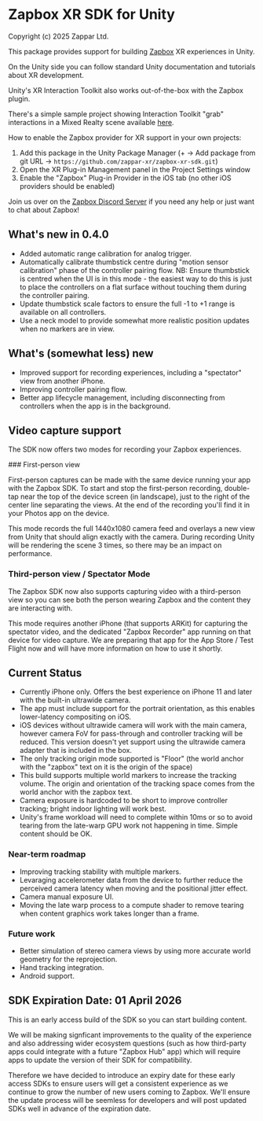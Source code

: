 Zapbox XR SDK for Unity
====================================
Copyright (c) 2025 Zappar Ltd.

This package provides support for building [Zapbox](https://zappar.com/zapbox) XR experiences in Unity.

On the Unity side you can follow standard Unity documentation and tutorials about XR development.

Unity's XR Interaction Toolkit also works out-of-the-box with the Zapbox plugin.

There's a simple sample project showing Interaction Toolkit "grab" interactions in a Mixed Realty scene available [here](https://github.com/zappar-xr/zapbox-xrit-demo).

How to enable the Zapbox provider for XR support in your own projects:
1. Add this package in the Unity Package Manager (+ -> Add package from git URL -> `https://github.com/zappar-xr/zapbox-xr-sdk.git`)
2. Open the XR Plug-in Management panel in the Project Settings window
3. Enable the "Zapbox" Plug-in Provider in the iOS tab (no other iOS providers should be enabled)

Join us over on the [Zapbox Discord Server](https://discord.gg/5nEC8FRjef) if you need any help or just want to chat about Zapbox!

## What's new in 0.4.0

- Added automatic range calibration for analog trigger.
- Automatically calibrate thumbstick centre during "motion sensor calibration" phase of the controller pairing flow. NB: Ensure thumbstick is centred when the UI is in this mode - the easiest way to do this is just to place the controllers on a flat surface without touching them during the controller pairing.
- Update thumbstick scale factors to ensure the full -1 to +1 range is available on all controllers.
- Use a neck model to provide somewhat more realistic position updates when no markers are in view.

## What's (somewhat less) new

- Improved support for recording experiences, including a "spectator" view from another iPhone.
- Improving controller pairing flow.
- Better app lifecycle management, including disconnecting from controllers when the app is in the background.

## Video capture support

The SDK now offers two modes for recording your Zapbox experiences.

### First-person view

First-person captures can be made with the same device running your app with the Zapbox SDK. To start and stop the first-person recording, double-tap near the top of the device screen (in landscape), just to the right of the center line separating the views. At the end of the recording you'll find it in your Photos app on the device.

This mode records the full 1440x1080 camera feed and overlays a new view from Unity that should align exactly with the camera. During recording Unity will be rendering the scene 3 times, so there may be an impact on performance.

### Third-person view / Spectator Mode

The Zapbox SDK now also supports capturing video with a third-person view so you can see both the person wearing Zapbox and the content they are interacting with.

This mode requires another iPhone (that supports ARKit) for capturing the spectator video, and the dedicated "Zapbox Recorder" app running on that device for video capture. We are preparing that app for the App Store / Test Flight now and will have more information on how to use it shortly.

## Current Status

- Currently iPhone only. Offers the best experience on iPhone 11 and later with the built-in ultrawide camera.
- The app must include support for the portrait orientation, as this enables lower-latency compositing on iOS.
- iOS devices without ultrawide camera will work with the main camera, however camera FoV for pass-through and controller tracking will be reduced. This version doesn't yet support using the ultrawide camera adapter that is included in the box.
- The only tracking origin mode supported is "Floor" (the world anchor with the "zapbox" text on it is the origin of the space)
- This build supports multiple world markers to increase the tracking volume. The origin and orientation of the tracking space comes from the world anchor with the zapbox text.
- Camera exposure is hardcoded to be short to improve controller tracking; bright indoor lighting will work best.
- Unity's frame workload will need to complete within 10ms or so to avoid tearing from the late-warp GPU work not happening in time. Simple content should be OK.

### Near-term roadmap

- Improving tracking stability with multiple markers.
- Levaraging accelerometer data from the device to further reduce the perceived camera latency when moving and the positional jitter effect.
- Camera manual exposure UI.
- Moving the late warp process to a compute shader to remove tearing when content graphics work takes longer than a frame.

### Future work

- Better simulation of stereo camera views by using more accurate world geometry for the reprojection.
- Hand tracking integration.
- Android support.

## SDK Expiration Date: 01 April 2026

This is an early access build of the SDK so you can start building content.

We will be making signficant improvements to the quality of the experience and also addressing wider ecosystem questions (such as how third-party apps could integrate with a future "Zapbox Hub" app) which will require apps to update the version of their SDK for compatibility.

Therefore we have decided to introduce an expiry date for these early access SDKs to ensure users will get a consistent experience as we continue to grow the number of new users coming to Zapbox. We'll ensure the update process will be seemless for developers and will post updated SDKs well in advance of the expiration date.
